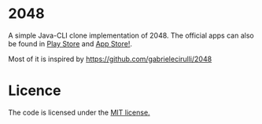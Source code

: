 # 2048

A simple Java-CLI clone implementation of 2048. 
The official apps can also be found in [Play Store](https://play.google.com/store/apps/details?id=com.gabrielecirulli.app2048) and [App Store!](https://itunes.apple.com/us/app/2048-by-gabriele-cirulli/id868076805).

Most of it is inspired by https://github.com/gabrielecirulli/2048 

# Licence
The code is licensed under the [MIT license.](https://github.com/locked-fg/2048/blob/master/Licence.txt)
